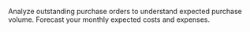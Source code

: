 Analyze outstanding purchase orders to understand expected purchase volume. Forecast your monthly expected costs and expenses.